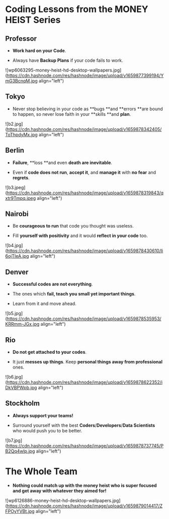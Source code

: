# Coding Lessons from the MONEY HEIST Series

## Professor

- **Work hard on your Code**.

- Always have **Backup Plans** if your code fails to work.


![wp6063295-money-heist-hd-desktop-wallpapers.jpg](https://cdn.hashnode.com/res/hashnode/image/upload/v1659877399194/YmG3BcnqM.jpg align="left")



## Tokyo

- Never stop believing in your code as **bugs **and **errors **are bound to happen, so never lose faith in your **skills **and **plan**.


![b2.jpg](https://cdn.hashnode.com/res/hashnode/image/upload/v1659878342405/ToThpdyMx.jpg align="left")


## Berlin

- **Failure**, **loss **and even **death are inevitable**.

- Even if **code does not run**, **accept it**, and **manage it** with **no fear** and **regrets**.


![b3.jpeg](https://cdn.hashnode.com/res/hashnode/image/upload/v1659878319843/qxtr9Tmpq.jpeg align="left")



## Nairobi

- Be **courageous to run** that code you thought was useless.

- Fill **yourself with positivity** and it would **reflect in your code** too.


![b4.jpg](https://cdn.hashnode.com/res/hashnode/image/upload/v1659878430610/li6ojTIeA.jpg align="left")



## Denver

- **Successful codes are not everything**.

- The ones which **fail, teach you small yet important things**.

- Learn from it and move ahead.


![b5.jpg](https://cdn.hashnode.com/res/hashnode/image/upload/v1659878535953/KRRmm-JGx.jpg align="left")


## Rio

- **Do not get attached to your codes**.

- It just **messes up things**. Keep **personal things away from professional** ones.


![b6.jpg](https://cdn.hashnode.com/res/hashnode/image/upload/v1659878622352/iDkVBPWpb.jpg align="left")



## Stockholm

- **Always support your teams!**

- Surround yourself with the best **Coders**/**Developers**/**Data Scientists** who would push you to be better.


![b7.jpg](https://cdn.hashnode.com/res/hashnode/image/upload/v1659878737745/PB2Qq4wlp.jpg align="left")



# The Whole Team

- **Nothing could match up with the money heist who is super focused and get away with whatever they aimed for!**


![wp6126886-money-heist-hd-desktop-wallpapers.jpg](https://cdn.hashnode.com/res/hashnode/image/upload/v1659879014417/ZFPOyYVBt.jpg align="left")

